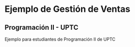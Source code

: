 # Ejemplo de Gestión de Ventas
## Programación II - UPTC

Ejemplo para estudiantes de Programación II de UPTC